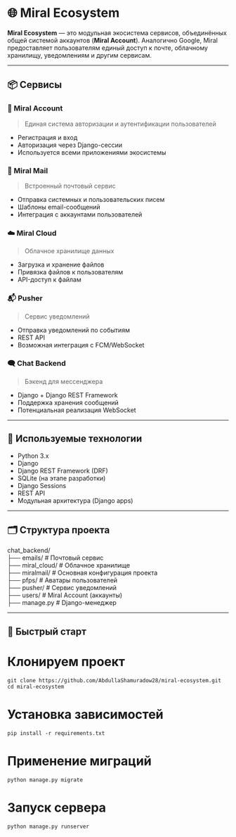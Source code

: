 # 🌐 Miral Ecosystem

**Miral Ecosystem** — это модульная экосистема сервисов, объединённых общей системой аккаунтов (**Miral Account**). Аналогично Google, Miral предоставляет пользователям единый доступ к почте, облачному хранилищу, уведомлениям и другим сервисам.

---

## 📦 Сервисы

### 🔐 Miral Account
> Единая система авторизации и аутентификации пользователей

- Регистрация и вход
- Авторизация через Django-сессии
- Используется всеми приложениями экосистемы

### 📩 Miral Mail
> Встроенный почтовый сервис

- Отправка системных и пользовательских писем
- Шаблоны email-сообщений
- Интеграция с аккаунтами пользователей

### ☁️ Miral Cloud
> Облачное хранилище данных

- Загрузка и хранение файлов
- Привязка файлов к пользователям
- API-доступ к файлам

### 📬 Pusher
> Сервис уведомлений

- Отправка уведомлений по событиям
- REST API
- Возможная интеграция с FCM/WebSocket

### 🗨️ Chat Backend
> Бэкенд для мессенджера

- Django + Django REST Framework
- Поддержка хранения сообщений
- Потенциальная реализация WebSocket

---

## 🧰 Используемые технологии

- Python 3.x
- Django
- Django REST Framework (DRF)
- SQLite (на этапе разработки)
- Django Sessions
- REST API
- Модульная архитектура (Django apps)

---

## 🗂️ Структура проекта

chat_backend/ <br/>
├── emails/ # Почтовый сервис <br/>
├── miral_cloud/ # Облачное хранилище <br/>
├── miralmail/ # Основная конфигурация проекта <br/>
├── pfps/ # Аватары пользователей <br/>
├── pusher/ # Сервис уведомлений <br/>
├── users/ # Miral Account (аккаунты) <br/>
├── manage.py # Django-менеджер <br/>

---

## 🚀 Быстрый старт

# Клонируем проект

``` git clone https://github.com/AbdullaShamuradow28/miral-ecosystem.git ``` <br/>
``` cd miral-ecosystem ```

# Установка зависимостей

``` pip install -r requirements.txt ```

# Применение миграций

``` python manage.py migrate ```

# Запуск сервера

``` python manage.py runserver ```
